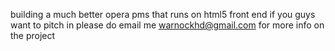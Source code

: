 building a much better opera pms that runs on html5 front end if you guys want to pitch in please do 
email me warnockhd@gmail.com for more info on the project 

